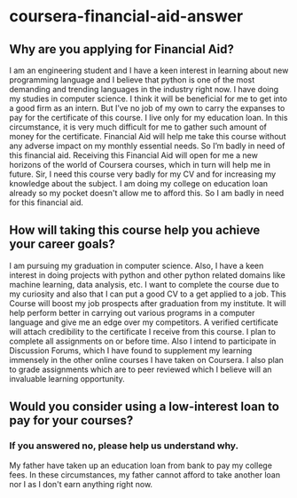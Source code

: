 # coursera-financial-aid-answer

## Why are you applying for Financial Aid?
I am an engineering student and I have a keen interest in learning about new programming language and I believe that python is one of the most demanding and trending languages in the industry right now. I have doing my studies in computer science. I think it will be beneficial for me to get into a good firm as an intern. But I’ve no job of my own to carry the expanses to pay for the certificate of this course. I live only for my education loan. In this circumstance, it is very much difficult for me to gather such amount of money for the certificate. Financial Aid will help me take this course without any adverse impact on my monthly essential needs. So I’m badly in need of this financial aid. Receiving this Financial Aid will open for me a new horizons of the world of Coursera courses, which in turn will help me in future. Sir, I need this course very badly for my CV and for increasing my knowledge about the subject. I am doing my college on education loan already so my pocket doesn't allow me to afford this. So I am badly in need for this financial aid.

## How will taking this course help you achieve your career goals?
I am pursuing my graduation in computer science. Also, I have a keen interest in doing projects with python and other python related domains like machine learning, data analysis, etc. I want to complete the course due to my curiosity and also that I can put a good CV to a get applied to a job. This Course will boost my job prospects after graduation from my institute. It will help perform better in carrying out various programs in a computer language and give me an edge over my competitors. A verified certificate will attach credibility to the certificate I receive from this course. I plan to complete all assignments on or before time. Also I intend to participate in Discussion Forums, which I have found to supplement my learning immensely in the other online courses I have taken on Coursera. I also plan to grade assignments which are to peer reviewed which I believe will an invaluable learning opportunity.

## Would you consider using a low-interest loan to pay for your courses?
### If you answered no, please help us understand why.
My father have taken up an education loan from bank to pay my college fees. In these circumstances, my father cannot afford to take another loan nor I as I don't earn anything right now.
